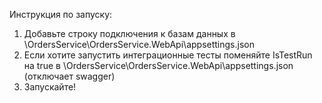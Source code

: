 Инструкция по запуску:
1) Добавьте строку подключения к базам данных в \OrdersService\OrdersService.WebApi\appsettings.json
2) Если хотите запустить интеграционные тесты поменяйте IsTestRun на true в \OrdersService\OrdersService.WebApi\appsettings.json (отключает swagger)
3) Запускайте!

